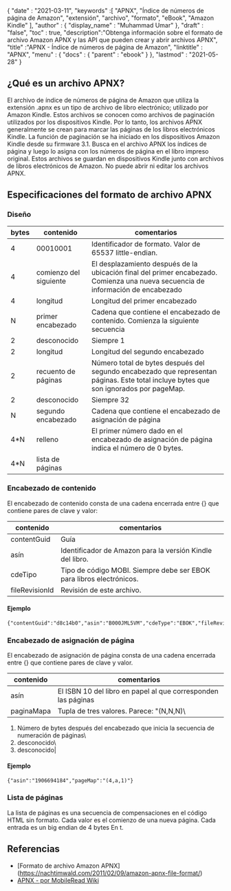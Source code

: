 {
  "date" : "2021-03-11",
  "keywords" :[ "APNX", "Índice de números de página de Amazon", "extensión", "archivo", "formato", "eBook", "Amazon Kindle" ],
  "author" : {
    "display_name" : "Muhammad Umar"
},
  "draft" : "false",
  "toc" : true,
  "description":"Obtenga información sobre el formato de archivo Amazon APNX y las API que pueden crear y abrir archivos APNX",
  "title" :"APNX - Índice de números de página de Amazon",
  "linktitle" : "APNX",
  "menu" : {
    "docs" : {
      "parent" : "ebook"
}
},
  "lastmod" : "2021-05-28"
}

## ¿Qué es un archivo APNX? ##

El archivo de índice de números de página de Amazon que utiliza la extensión .apnx es un tipo de archivo de libro electrónico; utilizado por Amazon Kindle. Estos archivos se conocen como archivos de paginación utilizados por los dispositivos Kindle. Por lo tanto, los archivos APNX generalmente se crean para marcar las páginas de los libros electrónicos Kindle. La función de paginación se ha iniciado en los dispositivos Amazon Kindle desde su firmware 3.1. Busca en el archivo APNX los índices de página y luego lo asigna con los números de página en el libro impreso original. Estos archivos se guardan en dispositivos Kindle junto con archivos de libros electrónicos de Amazon. No puede abrir ni editar los archivos APNX.

## Especificaciones del formato de archivo APNX ##

### Diseño

|bytes| contenido| comentarios|
---|---|---|
|4 |00010001 | Identificador de formato. Valor de 65537 little-endian.|
|4 |comienzo del siguiente | El desplazamiento después de la ubicación final del primer encabezado. Comienza una nueva secuencia de información de encabezado |
|4 |longitud| Longitud del primer encabezado|
|N |primer encabezado | Cadena que contiene el encabezado de contenido. Comienza la siguiente secuencia |
|2 |desconocido | Siempre 1|
|2 |longitud | Longitud del segundo encabezado |
|2 |recuento de páginas | Número total de bytes después del segundo encabezado que representan páginas. Este total incluye bytes que son ignorados por pageMap.|
|2 |desconocido | Siempre 32|
|N |segundo encabezado | Cadena que contiene el encabezado de asignación de página |
|4*N |relleno | El primer número dado en el encabezado de asignación de página indica el número de 0 bytes.|
|4*N |lista de páginas ||

### Encabezado de contenido

El encabezado de contenido consta de una cadena encerrada entre {} que contiene pares de clave y valor:

|contenido| comentarios|
---|---|
|contentGuid| Guía|
|asín | Identificador de Amazon para la versión Kindle del libro.|
|cdeTipo | Tipo de código MOBI. Siempre debe ser EBOK para libros electrónicos.|
|fileRevisionId | Revisión de este archivo.|

#### Ejemplo
```
{"contentGuid":"d8c14b0","asin":"B000JML5VM","cdeType":"EBOK","fileRevisionId":"1296874359405"}
```
### Encabezado de asignación de página
El encabezado de asignación de página consta de una cadena encerrada entre {} que contiene pares de clave y valor.

|contenido | comentarios|
---|---|
|asín | El ISBN 10 del libro en papel al que corresponden las páginas|
|paginaMapa| Tupla de tres valores. Parece: "(N,N,N)\
1) Número de bytes después del encabezado que inicia la secuencia de numeración de páginas\
2) desconocido\
3) desconocido\|
#### Ejemplo
```
{"asin":"1906694184","pageMap":"(4,a,1)"}
```

### Lista de páginas

La lista de páginas es una secuencia de compensaciones en el código HTML sin formato. Cada
valor es el comienzo de una nueva página. Cada entrada es un big endian de 4 bytes
En t.



## Referencias

* [Formato de archivo Amazon APNX] (https://nachtimwald.com/2011/02/09/amazon-apnx-file-format/)
* [APNX - por MobileRead Wiki](https://wiki.mobileread.com/wiki/APNX)

